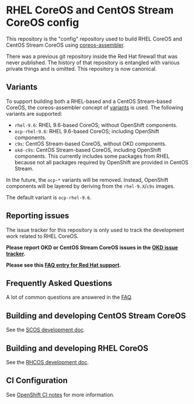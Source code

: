 # RHEL CoreOS and CentOS Stream CoreOS config

This repository is the "config" repository used to build RHEL CoreOS and CentOS
Stream CoreOS using [coreos-assembler].

There was a previous git repository inside the Red Hat firewall that was never
published. The history of that repository is entangled with various private
things and is omitted. This repository is now canonical.

## Variants

To support building both a RHEL-based and a CentOS Stream-based CoreOS, the
coreos-assembler concept of [variants] is used. The following variants are
supported:

- `rhel-9.6`: RHEL 9.6-based CoreOS; without OpenShift components.
- `ocp-rhel-9.6`: RHEL 9.6-based CoreOS; including OpenShift components.
- `c9s`: CentOS Stream-based CoreOS, without OKD components.
- `okd-c9s`: CentOS Stream-based CoreOS, including OpenShift components. This
  currently includes some packages from RHEL because not all packages required
  by OpenShift are provided in CentOS Stream.

In the future, the `ocp-*` variants will be removed. Instead, OpenShift
components will be layered by deriving from the `rhel-9.X`/`c9s` images.

The default variant is `ocp-rhel-9.6`.

## Reporting issues

The issue tracker for this repository is only used to track the development
work related to RHEL CoreOS.

**Please report OKD or CentOS Stream CoreOS issues in the [OKD issue tracker].**

**Please see this [FAQ entry for Red Hat support](docs/faq.md#q-where-should-i-report-issues-with-openshift-container-platform-or-red-hat-coreos).**

## Frequently Asked Questions

A lot of common questions are answered in the [FAQ](docs/faq.md).

## Building and developing CentOS Stream CoreOS

See the [SCOS development doc](docs/development-scos.md).

## Building and developing RHEL CoreOS

See the [RHCOS development doc](docs/development-rhcos.md).

## CI Configuration

See [OpenShift CI notes](docs/openshift-ci-notes.md) for more information.

[coreos-assembler]: https://github.com/coreos/coreos-assembler/
[OKD issue tracker]: https://github.com/openshift/okd/issues
[variants]: https://github.com/coreos/coreos-assembler/blob/065cd2d20e379642cc3a69e498d20708e2243b21/src/cmd-init#L45-L48
